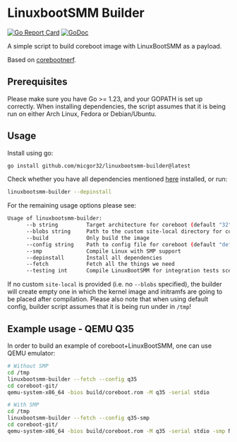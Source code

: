 # LinuxbootSMM Builder
[![Go Report Card](https://goreportcard.com/badge/github.com/micgor32/linuxbootsmm-builder)](https://goreportcard.com/report/github.com/micgor32/linuxbootsmm-builder)
[![GoDoc](https://godoc.org/github.com/micgor32/linuxbootsmm-builder?status.svg)](https://godoc.org/github.com/micgor32/linuxbootsmm-builder)

A simple script to build coreboot image with LinuxBootSMM as a payload.

Based on [corebootnerf](https://github.com/linuxboot/corebootnerf).

## Prerequisites
Please make sure you have Go >= 1.23, and your GOPATH is set up correctly.
When installing dependencies, the script assumes that it is being run on
either Arch Linux, Fedora or Debian/Ubuntu.

## Usage
Install using go:
```sh
go install github.com/micgor32/linuxbootsmm-builder@latest
```
Check whether you have all dependencies mentioned [here](https://doc.coreboot.org/tutorial/part1.html#step-1-install-tools-and-libraries-needed-for-coreboot) installed, or run:
```sh
linuxbootsmm-builder --depinstall
```
For the remaining usage options please see:
```sh
Usage of linuxbootsmm-builder:
      --b string         Target architecture for coreboot (default "32")
      --blobs string     Path to the custom site-local directory for coreboot (default "no")
      --build            Only build the image
      --config string    Path to config file for coreboot (default "default")
      --smp              Compile Linux with SMP support
      --depinstall       Install all dependencies
      --fetch            Fetch all the things we need
      --testing int      Compile LinuxBootSMM for integration tests scenarios
```
If no custom `site-local` is provided (i.e. no `--blobs` specified), the builder will create empty one in which the kernel image and initramfs are going to be placed after compilation. 
Please also note that when using default config, builder script assumes that it is being run under in `/tmp`!

## Example usage - QEMU Q35
In order to build an example of coreboot+LinuxBootSMM, one can use QEMU emulator:
```sh
# Without SMP
cd /tmp
linuxbootsmm-builder --fetch --config q35
cd coreboot-git/
qemu-system-x86_64 -bios build/coreboot.rom -M q35 -serial stdio

# With SMP
cd /tmp
linuxbootsmm-builder --fetch --config q35-smp
cd coreboot-git/
qemu-system-x86_64 -bios build/coreboot.rom -M q35 -serial stdio -smp NUM_CPUS
```

